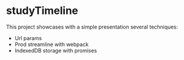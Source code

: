 # studyTimeline

This project showcases with a simple presentation several techniques:
- Url params
- Prod streamline with webpack
- IndexedDB storage with promises

